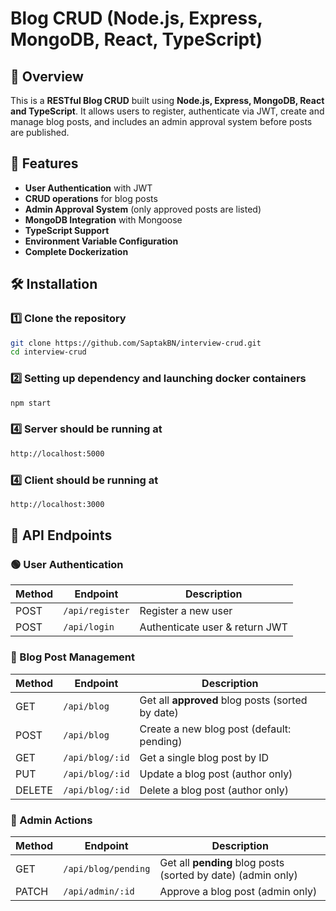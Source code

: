 # Blog CRUD (Node.js, Express, MongoDB, React, TypeScript)

## 📌 Overview

This is a **RESTful Blog CRUD** built using **Node.js, Express, MongoDB, React and TypeScript**. It allows users to register, authenticate via JWT, create and manage blog posts, and includes an admin approval system before posts are published.

## 🚀 Features

- **User Authentication** with JWT
- **CRUD operations** for blog posts
- **Admin Approval System** (only approved posts are listed)
- **MongoDB Integration** with Mongoose
- **TypeScript Support**
- **Environment Variable Configuration**
- **Complete Dockerization**

## 🛠️ Installation

### 1️⃣ Clone the repository

```sh
git clone https://github.com/SaptakBN/interview-crud.git
cd interview-crud
```

### 2️⃣ Setting up dependency and launching docker containers

```sh
npm start
```

### 4️⃣ Server should be running at

```sh
http://localhost:5000
```

### 4️⃣ Client should be running at

```sh
http://localhost:3000
```

## 📌 API Endpoints

### 🟢 User Authentication

| Method | Endpoint        | Description                    |
| ------ | --------------- | ------------------------------ |
| POST   | `/api/register` | Register a new user            |
| POST   | `/api/login`    | Authenticate user & return JWT |

### 📝 Blog Post Management

| Method | Endpoint        | Description                                      |
| ------ | --------------- | ------------------------------------------------ |
| GET    | `/api/blog`     | Get all **approved** blog posts (sorted by date) |
| POST   | `/api/blog`     | Create a new blog post (default: pending)        |
| GET    | `/api/blog/:id` | Get a single blog post by ID                     |
| PUT    | `/api/blog/:id` | Update a blog post (author only)                 |
| DELETE | `/api/blog/:id` | Delete a blog post (author only)                 |

### 🔑 Admin Actions

| Method | Endpoint            | Description                                                  |
| ------ | ------------------- | ------------------------------------------------------------ |
| GET    | `/api/blog/pending` | Get all **pending** blog posts (sorted by date) (admin only) |
| PATCH  | `/api/admin/:id`    | Approve a blog post (admin only)                             |
